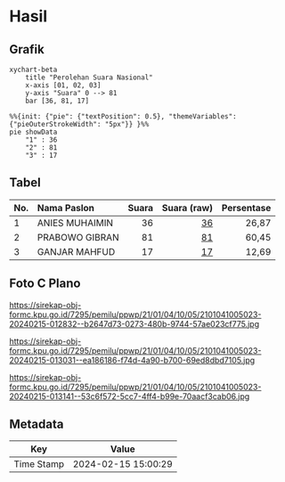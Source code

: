 # Hasil

## Grafik

```mermaid
xychart-beta
    title "Perolehan Suara Nasional"
    x-axis [01, 02, 03]
    y-axis "Suara" 0 --> 81
    bar [36, 81, 17]
```

```mermaid
%%{init: {"pie": {"textPosition": 0.5}, "themeVariables": {"pieOuterStrokeWidth": "5px"}} }%%
pie showData
    "1" : 36
    "2" : 81
    "3" : 17
```

## Tabel

| No. | Nama Paslon    | Suara | Suara (raw) | Persentase |
|:--- |:-------------- | -----:| -----------:| ----------:|
| 1   | ANIES MUHAIMIN | 36    | [36][p-1]   | 26,87      |
| 2   | PRABOWO GIBRAN | 81    | [81][p-2]   | 60,45      |
| 3   | GANJAR MAHFUD  | 17    | [17][p-3]   | 12,69      |


[p-1]: https://github.com/gigit-pemilu/pemilu-2024/blob/main/pilpres/hitung-suara/sub/21-kepulauan-riau/sub/01-bintan/sub/04-gunung-kijang/sub/1005-kawal/sub/023-tps/sub/paslon-1.txt
[p-2]: https://github.com/gigit-pemilu/pemilu-2024/blob/main/pilpres/hitung-suara/sub/21-kepulauan-riau/sub/01-bintan/sub/04-gunung-kijang/sub/1005-kawal/sub/023-tps/sub/paslon-2.txt
[p-3]: https://github.com/gigit-pemilu/pemilu-2024/blob/main/pilpres/hitung-suara/sub/21-kepulauan-riau/sub/01-bintan/sub/04-gunung-kijang/sub/1005-kawal/sub/023-tps/sub/paslon-3.txt

## Foto C Plano

https://sirekap-obj-formc.kpu.go.id/7295/pemilu/ppwp/21/01/04/10/05/2101041005023-20240215-012832--b2647d73-0273-480b-9744-57ae023cf775.jpg

https://sirekap-obj-formc.kpu.go.id/7295/pemilu/ppwp/21/01/04/10/05/2101041005023-20240215-013031--ea186186-f74d-4a90-b700-69ed8dbd7105.jpg

https://sirekap-obj-formc.kpu.go.id/7295/pemilu/ppwp/21/01/04/10/05/2101041005023-20240215-013141--53c6f572-5cc7-4ff4-b99e-70aacf3cab06.jpg


## Metadata

| Key        | Value               |
| ---------- | ------------------- |
| Time Stamp | 2024-02-15 15:00:29 |



